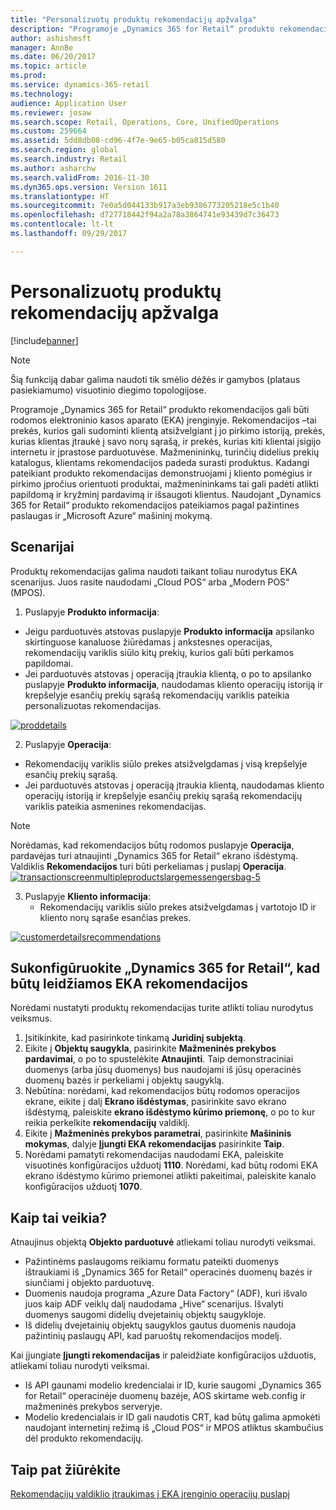 ```yaml
---
title: "Personalizuotų produktų rekomendacijų apžvalga"
description: "Programoje „Dynamics 365 for Retail“ produkto rekomendacijos gali būti rodomos elektroninio kasos aparato (EKA) įrenginyje. Rekomendacijos –tai prekės, kurios gali sudominti klientą atsižvelgiant į jo pirkimo istoriją, prekės, kurias klientas įtraukė į savo norų sąrašą, ir prekės, kurias kiti klientai įsigijo internetu ir įprastose parduotuvėse. Mažmenininkų, turinčių didelius prekių katalogus, klientams rekomendacijos padeda surasti produktus. Kadangi pateikiant produkto rekomendacijas demonstruojami į kliento pomėgius ir pirkimo įpročius orientuoti produktai, mažmenininkams tai gali padėti atlikti papildomą ir kryžminį pardavimą ir išsaugoti klientus. Naudojant „Dynamics 365 for Retail“ produkto rekomendacijos pateikiamos pagal pažintines paslaugas ir „Microsoft Azure“ mašininį mokymą."
author: ashishmsft
manager: AnnBe
ms.date: 06/20/2017
ms.topic: article
ms.prod: 
ms.service: dynamics-365-retail
ms.technology: 
audience: Application User
ms.reviewer: josaw
ms.search.scope: Retail, Operations, Core, UnifiedOperations
ms.custom: 259664
ms.assetid: 5dd8db08-cd96-4f7e-9e65-b05ca815d580
ms.search.region: global
ms.search.industry: Retail
ms.author: asharchw
ms.search.validFrom: 2016-11-30
ms.dyn365.ops.version: Version 1611
ms.translationtype: HT
ms.sourcegitcommit: 7e0a5d044133b917a3eb9386773205218e5c1b40
ms.openlocfilehash: d727718442f94a2a78a3864741e93439d7c36473
ms.contentlocale: lt-lt
ms.lasthandoff: 09/29/2017

---
```


# <a name="personalized-product-recommendations-overview"></a>Personalizuotų produktų rekomendacijų apžvalga

[!include[banner](includes/banner.md)]


> [!NOTE]
> Šią funkciją dabar galima naudoti tik smėlio dėžės ir gamybos (plataus pasiekiamumo) visuotinio diegimo topologijose. 

Programoje „Dynamics 365 for Retail“ produkto rekomendacijos gali būti rodomos elektroninio kasos aparato (EKA) įrenginyje. Rekomendacijos –tai prekės, kurios gali sudominti klientą atsižvelgiant į jo pirkimo istoriją, prekės, kurias klientas įtraukė į savo norų sąrašą, ir prekės, kurias kiti klientai įsigijo internetu ir įprastose parduotuvėse. Mažmenininkų, turinčių didelius prekių katalogus, klientams rekomendacijos padeda surasti produktus. Kadangi pateikiant produkto rekomendacijas demonstruojami į kliento pomėgius ir pirkimo įpročius orientuoti produktai, mažmenininkams tai gali padėti atlikti papildomą ir kryžminį pardavimą ir išsaugoti klientus. Naudojant „Dynamics 365 for Retail“ produkto rekomendacijos pateikiamos pagal pažintines paslaugas ir „Microsoft Azure“ mašininį mokymą.


<a name="scenarios"></a>Scenarijai
---------

Produktų rekomendacijas galima naudoti taikant toliau nurodytus EKA scenarijus. Juos rasite naudodami „Cloud POS“ arba „Modern POS“ (MPOS).

1.  Puslapyje **Produkto informacija**:

-   Jeigu parduotuvės atstovas puslapyje **Produkto informacija** apsilanko skirtinguose kanaluose žiūrėdamas į ankstesnes operacijas, rekomendacijų variklis siūlo kitų prekių, kurios gali būti perkamos papildomai.
-   Jei parduotuvės atstovas į operaciją įtraukia klientą, o po to apsilanko puslapyje **Produkto informacija**, naudodamas kliento operacijų istoriją ir krepšelyje esančių prekių sąrašą rekomendacijų variklis pateikia personalizuotas rekomendacijas.

[![proddetails](./media/proddetails.png)](./media/proddetails.png)

2.  Puslapyje **Operacija**:

-   Rekomendacijų variklis siūlo prekes atsižvelgdamas į visą krepšelyje esančių prekių sąrašą.
-   Jei parduotuvės atstovas į operaciją įtraukia klientą, naudodamas kliento operacijų istoriją ir krepšelyje esančių prekių sąrašą rekomendacijų variklis pateikia asmenines rekomendacijas.

> [!NOTE]
> Norėdamas, kad rekomendacijos būtų rodomos puslapyje **Operacija**, pardavėjas turi atnaujinti „Dynamics 365 for Retail“ ekrano išdėstymą. Valdiklis **Rekomendacijos** turi būti perkeliamas į puslapį **Operacija**. [![transactionscreenmultipleproductslargemessengersbag-5](./media/transactionscreenmultipleproductslargemessengersbag-5.jpg)](./media/transactionscreenmultipleproductslargemessengersbag-5.jpg)

3.  Puslapyje **Kliento informacija**:
    -   Rekomendacijų variklis siūlo prekes atsižvelgdamas į vartotojo ID ir kliento norų sąraše esančias prekes.

[![customerdetailsrecommendations](./media/customerdetailsrecommendations.png)](./media/customerdetailsrecommendations.png)

## <a name="configure-dynamics-365-for-retail-to-enable-pos-recommendations"></a>Sukonfigūruokite „Dynamics 365 for Retail“, kad būtų leidžiamos EKA rekomendacijos
Norėdami nustatyti produktų rekomendacijas turite atlikti toliau nurodytus veiksmus.

1.  Įsitikinkite, kad pasirinkote tinkamą **Juridinį subjektą**.
2.  Eikite į **Objektų saugykla**, pasirinkite **Mažmeninės prekybos pardavimai**, o po to spustelėkite **Atnaujinti**. Taip demonstraciniai duomenys (arba jūsų duomenys) bus naudojami iš jūsų operacinės duomenų bazės ir perkeliami į objektų saugyklą.
3.  Nebūtina: norėdami, kad rekomendacijos būtų rodomos operacijos ekrane, eikite į dalį **Ekrano išdėstymas**, pasirinkite savo ekrano išdėstymą, paleiskite **ekrano išdėstymo kūrimo priemonę**, o po to kur reikia perkelkite **rekomendacijų** valdiklį.
4.  Eikite į **Mažmeninės prekybos parametrai**, pasirinkite **Mašininis mokymas**, dalyje **Įjungti EKA rekomendacijas** pasirinkite **Taip**.
5.  Norėdami pamatyti rekomendacijas naudodami EKA, paleiskite visuotinės konfigūracijos užduotį **1110**. Norėdami, kad būtų rodomi EKA ekrano išdėstymo kūrimo priemonei atlikti pakeitimai, paleiskite kanalo konfigūracijos užduotį **1070**.

## <a name="how-does-it-work"></a>[]()Kaip tai veikia?
Atnaujinus objektą **Objekto parduotuvė** atliekami toliau nurodyti veiksmai.

-   Pažintinėms paslaugoms reikiamu formatu pateikti duomenys ištraukiami iš „Dynamics 365 for Retail“ operacinės duomenų bazės ir siunčiami į objekto parduotuvę.
-   Duomenis naudoja programa „Azure Data Factory“ (ADF), kuri išvalo juos kaip ADF veiklų dalį naudodama „Hive“ scenarijus. Išvalyti duomenys saugomi didelių dvejetainių objektų saugykloje.
-   Iš didelių dvejetainių objektų saugyklos gautus duomenis naudoja pažintinių paslaugų API, kad paruoštų rekomendacijos modelį.

Kai įjungiate **Įjungti rekomendacijas** ir paleidžiate konfigūracijos užduotis, atliekami toliau nurodyti veiksmai.

-   Iš API gaunami modelio kredencialai ir ID, kurie saugomi „Dynamics 365 for Retail“ operacinėje duomenų bazėje, AOS skirtame web.config ir mažmeninės prekybos serveryje.
-   Modelio kredencialais ir ID gali naudotis CRT, kad būtų galima apmokėti naudojant internetinį režimą iš „Cloud POS“ ir MPOS atliktus skambučius dėl produkto rekomendacijų.


<a name="see-also"></a>Taip pat žiūrėkite
--------

[Rekomendacijų valdiklio įtraukimas į EKA įrenginio operacijų puslapį](add-recommendations-control-pos-screen.md)




